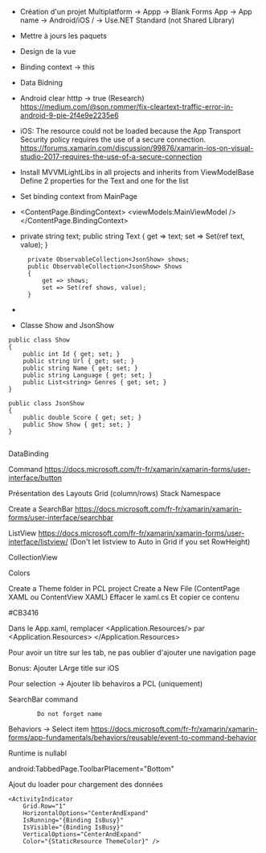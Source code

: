 - Création d'un projet Multiplatform -> Appp -> Blank Forms App -> App name -> Android/iOS / -> Use.NET Standard (not Shared Library)
- Mettre à jours les paquets
- Design de la vue 
- Binding context -> this
- Data Bidning 
- Android clear htttp -> true (Research)
https://medium.com/@son.rommer/fix-cleartext-traffic-error-in-android-9-pie-2f4e9e2235e6

- iOS: The resource could not be loaded because the App Transport Security policy requires the use of a secure connection.
https://forums.xamarin.com/discussion/99876/xamarin-ios-on-visual-studio-2017-requires-the-use-of-a-secure-connection

- Install MVVMLightLibs in all projects and inherits from ViewModelBase
Define 2 properties for the Text and one for the list
- Set binding context from MainPage
- 
    <ContentPage.BindingContext>
        <viewModels:MainViewModel />
    </ContentPage.BindingContext>
	
- private string text;
        public string Text
        {
            get => text;
            set => Set(ref text, value);
        }

        private ObservableCollection<JsonShow> shows;
        public ObservableCollection<JsonShow> Shows
        {
            get => shows;
            set => Set(ref shows, value);
        }
		
- 

- Classe Show and JsonShow
```
public class Show
{
    public int Id { get; set; }
    public string Url { get; set; }
    public string Name { get; set; }
    public string Language { get; set; }
    public List<string> Genres { get; set; }
}

public class JsonShow
{
    public double Score { get; set; }
    public Show Show { get; set; }
}


```


DataBinding

Command 
https://docs.microsoft.com/fr-fr/xamarin/xamarin-forms/user-interface/button

Présentation des Layouts
Grid (column/rows)
Stack
Namespace

Create a SearchBar
https://docs.microsoft.com/fr-fr/xamarin/xamarin-forms/user-interface/searchbar

ListView
https://docs.microsoft.com/fr-fr/xamarin/xamarin-forms/user-interface/listview/
(Don't let listview to Auto in Grid if you set RowHeight)

CollectionView




Colors

Create a Theme folder in PCL project
Create a New File (ContentPage XAML ou ContentView XAML)
Effacer le xaml.cs
Et copier ce contenu

<?xml version="1.0" encoding="UTF-8"?>
<ResourceDictionary 
    xmlns="http://xamarin.com/schemas/2014/forms"
    xmlns:x="http://schemas.microsoft.com/winfx/2009/xaml">
    <Color x:Key="RovaniemoveColor">#CB3416</Color>
</ResourceDictionary>


Dans le App.xaml, remplacer <Application.Resources/> par 
<Application.Resources>
        <ResourceDictionary Source="Themes/Colors.xaml" />
    </Application.Resources>



Pour avoir un titre sur les tab, ne pas oublier d'ajouter une navigation page

Bonus: Ajouter LArge title sur iOS


Pour selection -> Ajouter lib behaviros a PCL (uniquement)


SearchBar command 
<SearchBar
            x:Name="searchBar"
            Placeholder="Rechercher..."
            SearchCommand="{Binding SearchCommand}"
            SearchCommandParameter="{Binding Text, Source={x:Reference searchBar}}" />
			
			Do not forget name


Behaviors -> Select item
https://docs.microsoft.com/fr-fr/xamarin/xamarin-forms/app-fundamentals/behaviors/reusable/event-to-command-behavior

Runtime is nullabl

android:TabbedPage.ToolbarPlacement="Bottom"

Ajout du loader pour chargement des données
```
<ActivityIndicator
	Grid.Row="1"
	HorizontalOptions="CenterAndExpand"
	IsRunning="{Binding IsBusy}"
	IsVisible="{Binding IsBusy}"
	VerticalOptions="CenterAndExpand"
	Color="{StaticResource ThemeColor}" />
```
